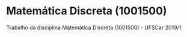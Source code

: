 # Matemática Discreta (1001500)
Trabalho da disciplina Matemática Discreta (1001500) - UFSCar 2019/1
